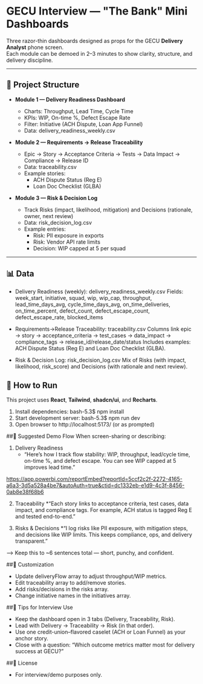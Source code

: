 # GECU Interview — "The Bank" Mini Dashboards

Three razor-thin dashboards designed as props for the GECU **Delivery Analyst** phone screen.  
Each module can be demoed in 2–3 minutes to show clarity, structure, and delivery discipline.

---

## 📂 Project Structure
- **Module 1 — Delivery Readiness Dashboard**  
  - Charts: Throughput, Lead Time, Cycle Time  
  - KPIs: WIP, On-time %, Defect Escape Rate  
  - Filter: Initiative (ACH Dispute, Loan App Funnel)
  - Data: delivery_readiness_weekly.csv

- **Module 2 — Requirements → Release Traceability**  
  - Epic → Story → Acceptance Criteria → Tests → Data Impact → Compliance → Release ID
  - Data: traceability.csv  
  - Example stories:
    - ACH Dispute Status (Reg E)
    - Loan Doc Checklist (GLBA)

- **Module 3 — Risk & Decision Log**  
  - Track Risks (impact, likelihood, mitigation) and Decisions (rationale, owner, next review)
  - Data: risk_decision_log.csv 
  - Example entries:
    - Risk: PII exposure in exports  
    - Risk: Vendor API rate limits  
    - Decision: WIP capped at 5 per squad

---

## 📊 Data

- Delivery Readiness (weekly): delivery_readiness_weekly.csv
Fields: week_start, initiative, squad, wip, wip_cap, throughput, lead_time_days_avg, cycle_time_days_avg, on_time_deliveries, on_time_percent, defect_count, defect_escape_count, defect_escape_rate, blocked_items

- Requirements→Release Traceability: traceability.csv
Columns link epic → story → acceptance_criteria → test_cases → data_impact → compliance_tags → release_id/release_date/status
Includes examples: ACH Dispute Status (Reg E) and Loan Doc Checklist (GLBA).

- Risk & Decision Log: risk_decision_log.csv
Mix of Risks (with impact, likelihood, risk_score) and Decisions (with rationale and next review).

## 🚀 How to Run
This project uses **React**, **Tailwind**, **shadcn/ui**, and **Recharts**.

1. Install dependencies:
   bash-5.3$ npm install
2. Start development server:
   bash-5.3$ npm run dev
3. Open browser to http://localhost:5173/ (or as prompted)

##🎤 Suggested Demo Flow
When screen-sharing or describing:

1. Delivery Readiness
   * “Here’s how I track flow stability: WIP, throughput, lead/cycle time, on-time %, and defect escape. You can see WIP capped at 5 improves lead time.”

https://app.powerbi.com/reportEmbed?reportId=5ccf2c2f-2272-4165-a6a3-3d5a528a4be7&autoAuth=true&ctid=dc1332eb-e1d9-4c3f-8456-0ab8e38f68b6

2. Traceability
   *“Each story links to acceptance criteria, test cases, data impact, and compliance tags. For example, ACH status is tagged Reg E and tested end-to-end.”

3. Risks & Decisions
   *“I log risks like PII exposure, with mitigation steps, and decisions like WIP limits. This keeps compliance, ops, and delivery transparent.”

--> Keep this to ~6 sentences total — short, punchy, and confident.

##🧩 Customization
- Update deliveryFlow array to adjust throughput/WIP metrics.
- Edit traceability array to add/remove stories.
- Add risks/decisions in the risks array.
- Change initiative names in the initiatives array.

##📌 Tips for Interview Use
- Keep the dashboard open in 3 tabs (Delivery, Traceability, Risk).
- Lead with Delivery → Traceability → Risk (in that order).
- Use one credit-union–flavored caselet (ACH or Loan Funnel) as your anchor story.
- Close with a question: “Which outcome metrics matter most for delivery success at GECU?”

##📄 License
- For interview/demo purposes only.
